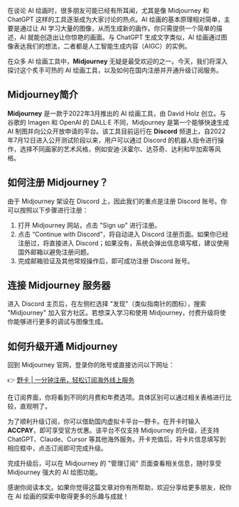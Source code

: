 在谈论 AI 绘画时，很多朋友可能已经有所耳闻，尤其是像 Midjourney 和 ChatGPT 这样的工具逐渐成为大家讨论的热点。AI 绘画的基本原理相对简单，主要是通过让 AI 学习大量的图像，从而生成新的画作。你只需提供一个简单的描述，AI 就能创造出让你惊艳的画面。与 ChatGPT 生成文字类似，AI 绘画通过图像表达我们的想法，二者都是人工智能生成内容（AIGC）的实例。

在众多 AI 绘画工具中，**Midjourney** 无疑是最受欢迎的之一。今天，我们将深入探讨这个炙手可热的 AI 绘画工具，以及如何在国内注册并开通升级订阅服务。

## Midjourney简介

**Midjourney** 是一款于2022年3月推出的 AI 绘画工具，由 David Holz 创立。与谷歌的 Imagen 和 OpenAI 的 DALL·E 不同，Midjourney 是第一个能够快速生成 AI 制图并向公众开放申请的平台。该工具目前运行在 **Discord** 频道上，自2022年7月12日进入公开测试阶段以来，用户可以通过 Discord 的机器人指令进行操作，选择不同画家的艺术风格，例如安迪·沃霍尔、达芬奇、达利和毕加索等风格。

## 如何注册 Midjourney？

由于 Midjourney 架设在 Discord 上，因此我们的重点是注册 Discord 账号。你可以按照以下步骤进行注册：

1. 打开 Midjourney 网站，点击 "Sign up" 进行注册。
2. 点击 “Continue with Discord”，将自动进入 Discord 注册页面。如果你已经注册过，将直接进入 Discord；如果没有，系统会弹出信息填写框，建议使用国外邮箱以避免注册问题。
3. 完成邮箱验证及其他常规操作后，即可成功注册 Discord 账号。

## 连接 Midjourney 服务器

进入 Discord 主页后，在左侧栏选择 "发现"（类似指南针的图标），搜索 "Midjourney" 加入官方社区。若想深入学习和使用 Midjourney，付费升级将使你能够进行更多的调试与图像生成。

## 如何升级开通 Midjourney

回到 Midjourney 官网，登录你的账号或直接访问以下网址：

👉 [野卡 | 一分钟注册，轻松订阅海外线上服务](https://bit.ly/bewildcard)

在订阅界面，你将看到不同的月费和年费选项。具体区别可以通过相关表格进行比较，直观明了。

为了顺利升级订阅，你可以借助国内虚拟卡平台—野卡。在开卡时输入 **ACCPAY**，即可享受官方优惠。该平台不仅支持 Midjourney 的升级，还支持 ChatGPT、Claude、Cursor 等其他海外服务。开卡充值后，将卡片信息填写到相应框中，点击订阅即可完成升级。

完成升级后，可以在 Midjourney 的 "管理订阅" 页面查看相关信息，随时享受 Midjourney 强大的 AI 绘图功能。

感谢你阅读本文。如果你觉得这篇文章对你有所帮助，欢迎分享给更多朋友，祝你在 AI 绘画的探索中取得更多的乐趣与成就！